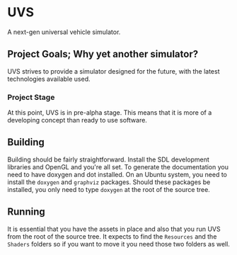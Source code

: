 # UVS
A next-gen universal vehicle simulator.

## Project Goals; Why yet another simulator?
UVS strives to provide a simulator designed for the future, with the latest technologies available used.
### Project Stage
At this point, UVS is in pre-alpha stage. This means that it is more of a developing concept than ready to use software.

## Building
Building should be fairly straightforward. Install the SDL development libraries and OpenGL and you're all set.
To generate the documentation you need to have doxygen and dot installed. 
On an Ubuntu system, you need to install the `doxygen` and `graphviz` packages.
Should these packages be installed, you only need to type `doxygen` at the root of the source tree.

## Running
It is essential that you have the assets in place and also that you run UVS from the root of the source tree.
It expects to find the `Resources` and the `Shaders` folders so if you want to move it you need those two folders as well.
